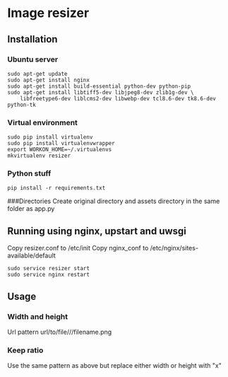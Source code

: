 # Image resizer
## Installation
### Ubuntu server
```
sudo apt-get update
sudo apt-get install nginx
sudo apt-get install build-essential python-dev python-pip
sudo apt-get install libtiff5-dev libjpeg8-dev zlib1g-dev \
    libfreetype6-dev liblcms2-dev libwebp-dev tcl8.6-dev tk8.6-dev python-tk
```
### Virtual environment
```
sudo pip install virtualenv
sudo pip install virtualenvwrapper
export WORKON_HOME=~/.virtualenvs
mkvirtualenv resizer
```
### Python stuff
```
pip install -r requirements.txt
```
###Directories
Create original directory and assets directory in the same folder as app.py
## Running using nginx, upstart and uwsgi
Copy resizer.conf to /etc/init
Copy nginx_conf to /etc/nginx/sites-available/default

```
sudo service resizer start
sudo service nginx restart
```

## Usage
### Width and height
Url pattern url/to/file/<width>/<height>/filename.png
### Keep ratio
Use the same pattern as above but replace either width or height with "x"
